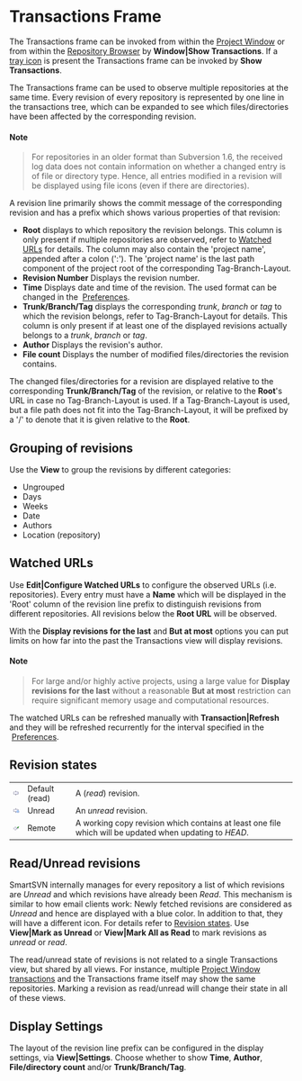 # Transactions Frame

The Transactions frame can be invoked from within the [Project Window](Project-Window.md#ProjectWindow-project-window) or
from within the [Repository Browser](Repository-Browser.md#RepositoryBrowser-repository-browser)
by **Window\|Show Transactions**. If a [tray icon](Shell-Integration.md#tray-icon)
is present the Transactions frame can be invoked by **Show
Transactions**.

The Transactions frame can be used to observe multiple repositories at
the same time. Every revision of every repository is represented by one
line in the transactions tree, which can be expanded to see which
files/directories have been affected by the corresponding revision.


#### Note
>
>
>For repositories in an older format than Subversion 1.6, the received
>log data does not contain information on whether a changed entry is of
>file or directory type. Hence, all entries modified in a revision will
>be displayed using file icons (even if there are directories).
>
>

A revision line primarily shows the commit message of the corresponding
revision and has a prefix which shows various properties of that
revision:

-   **Root** displays to which repository the revision belongs. This
    column is only present if multiple repositories are observed, refer
    to [Watched URLs](#watched-urls) for
    details. The column may also contain the 'project name', appended
    after a colon (':'). The 'project name' is the last path component
    of the project root of the corresponding Tag-Branch-Layout.
-   **Revision Number** Displays the revision number.
-   **Time** Displays date and time of the revision. The used format can
    be changed in the  [Preferences](Preferences.md).
-   **Trunk/Branch/Tag** displays the corresponding *trunk*, *branch* or
    *tag* to which the revision belongs, refer to Tag-Branch-Layout for
    details. This column is only present if at least one of the
    displayed revisions actually belongs to a *trunk*, *branch* or
    *tag*.
-   **Author** Displays the revision's author.
-   **File count** Displays the number of modified files/directories the
    revision contains.

The changed files/directories for a revision are displayed relative to
the corresponding **Trunk/Branch/Tag** of the revision, or relative to
the **Root**'s URL in case no Tag-Branch-Layout is used. If a
Tag-Branch-Layout is used, but a file path does not fit into the
Tag-Branch-Layout, it will be prefixed by a '/' to denote that it is
given relative to the **Root**.

## Grouping of revisions

Use the **View** to group the revisions by different categories:

-   Ungrouped
-   Days
-   Weeks
-   Date
-   Authors
-   Location (repository)

## Watched URLs

Use **Edit\|Configure Watched URLs** to configure the observed URLs
(i.e. repositories). Every entry must have a **Name** which will be
displayed in the 'Root' column of the revision line prefix to
distinguish revisions from different repositories. All revisions below
the **Root URL** will be observed.

With the **Display revisions for the last** and **But at most** options
you can put limits on how far into the past the Transactions view will
display revisions.


#### Note
>
>
>For large and/or highly active projects, using a large value for
>**Display revisions for the last** without a reasonable **But at most**
>restriction can require significant memory usage and computational
>resources.
>
>

The watched URLs can be refreshed manually with **Transaction\|Refresh**
and they will be refreshed recurrently for the interval specified in the
 [Preferences](Preferences.md).

## Revision states


|                                                                                                                                                                                                                                                                                                                                                                                                                                                                                                   |                |                                                                                                         |
|---------------------------------------------------------------------------------------------------------------------------------------------------------------------------------------------------------------------------------------------------------------------------------------------------------------------------------------------------------------------------------------------------------------------------------------------------------------------------------------------------|----------------|---------------------------------------------------------------------------------------------------------|
| ![](attachments/2327436/2327438.png) | Default (read) | A (*read*) revision.                                                                                    |
| ![](attachments/2327436/2327439.png)     | Unread         | An *unread* revision.                                                                                   |
| ![](attachments/2327436/2327437.png)  | Remote         | A working copy revision which contains at least one file which will be updated when updating to *HEAD*. |


## Read/Unread revisions

SmartSVN internally manages for every repository a list of which
revisions are *Unread* and which revisions have already been *Read*.
This mechanism is similar to how email clients work: Newly fetched
revisions are considered as *Unread* and hence are displayed with a blue
color. In addition to that, they will have a different icon. For details
refer to [Revision states](#revision-states). Use
**View\|Mark as Unread** or **View\|Mark All as Read** to mark revisions
as *unread* or *read*.

The read/unread state of revisions is not related to a single
Transactions view, but shared by all views. For instance, multiple
[Project Window transactions](Project-Transactions.md#ProjectTransactions-project-transactions)
and the Transactions frame itself may show the same repositories.
Marking a revision as read/unread will change their state in all of
these views.

## Display Settings

The layout of the revision line prefix can be configured in the display
settings, via **View\|Settings**. Choose whether to show **Time**,
**Author**, **File/directory count** and/or **Trunk/Branch/Tag**.

 


